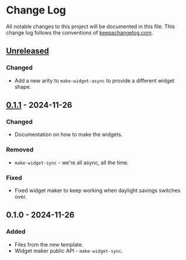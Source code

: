 # Change Log
All notable changes to this project will be documented in this file. This change log follows the conventions of [keepachangelog.com](http://keepachangelog.com/).

## [Unreleased]
### Changed
- Add a new arity to `make-widget-async` to provide a different widget shape.

## [0.1.1] - 2024-11-26
### Changed
- Documentation on how to make the widgets.

### Removed
- `make-widget-sync` - we're all async, all the time.

### Fixed
- Fixed widget maker to keep working when daylight savings switches over.

## 0.1.0 - 2024-11-26
### Added
- Files from the new template.
- Widget maker public API - `make-widget-sync`.

[Unreleased]: https://sourcehost.site/your-name/register/compare/0.1.1...HEAD
[0.1.1]: https://sourcehost.site/your-name/register/compare/0.1.0...0.1.1
